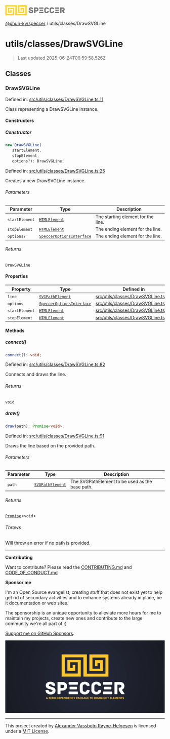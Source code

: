 <div><img alt="SPECCER logo" src="https://raw.githubusercontent.com/phun-ky/speccer/main/public/logo-speccer-horizontal-colored-package.svg?raw=true" style="max-height:32px;"/></div>

[@phun-ky/speccer](../../README.md) / utils/classes/DrawSVGLine

# utils/classes/DrawSVGLine

> Last updated 2025-06-24T06:59:58.526Z

## Classes

### DrawSVGLine

Defined in:
[src/utils/classes/DrawSVGLine.ts:11](https://github.com/phun-ky/speccer/blob/main/src/utils/classes/DrawSVGLine.ts#L11)

Class representing a DrawSVGLine instance.

#### Constructors

##### Constructor

```ts
new DrawSVGLine(
   startElement,
   stopElement,
   options?): DrawSVGLine;
```

Defined in:
[src/utils/classes/DrawSVGLine.ts:25](https://github.com/phun-ky/speccer/blob/main/src/utils/classes/DrawSVGLine.ts#L25)

Creates a new DrawSVGLine instance.

###### Parameters

| Parameter      | Type                                                                        | Description                        |
| -------------- | --------------------------------------------------------------------------- | ---------------------------------- |
| `startElement` | [`HTMLElement`](https://developer.mozilla.org/docs/Web/API/HTMLElement)     | The starting element for the line. |
| `stopElement`  | [`HTMLElement`](https://developer.mozilla.org/docs/Web/API/HTMLElement)     | The ending element for the line.   |
| `options?`     | [`SpeccerOptionsInterface`](../../types/speccer.md#specceroptionsinterface) | The ending element for the line.   |

###### Returns

[`DrawSVGLine`](#drawsvgline)

#### Properties

| Property                                 | Type                                                                          | Defined in                                                                                                               |
| ---------------------------------------- | ----------------------------------------------------------------------------- | ------------------------------------------------------------------------------------------------------------------------ |
| <a id="line"></a> `line`                 | [`SVGPathElement`](https://developer.mozilla.org/docs/Web/API/SVGPathElement) | [src/utils/classes/DrawSVGLine.ts:17](https://github.com/phun-ky/speccer/blob/main/src/utils/classes/DrawSVGLine.ts#L17) |
| <a id="options"></a> `options`           | [`SpeccerOptionsInterface`](../../types/speccer.md#specceroptionsinterface)   | [src/utils/classes/DrawSVGLine.ts:16](https://github.com/phun-ky/speccer/blob/main/src/utils/classes/DrawSVGLine.ts#L16) |
| <a id="startelement"></a> `startElement` | [`HTMLElement`](https://developer.mozilla.org/docs/Web/API/HTMLElement)       | [src/utils/classes/DrawSVGLine.ts:14](https://github.com/phun-ky/speccer/blob/main/src/utils/classes/DrawSVGLine.ts#L14) |
| <a id="stopelement"></a> `stopElement`   | [`HTMLElement`](https://developer.mozilla.org/docs/Web/API/HTMLElement)       | [src/utils/classes/DrawSVGLine.ts:15](https://github.com/phun-ky/speccer/blob/main/src/utils/classes/DrawSVGLine.ts#L15) |

#### Methods

##### connect()

```ts
connect(): void;
```

Defined in:
[src/utils/classes/DrawSVGLine.ts:82](https://github.com/phun-ky/speccer/blob/main/src/utils/classes/DrawSVGLine.ts#L82)

Connects and draws the line.

###### Returns

`void`

##### draw()

```ts
draw(path): Promise<void>;
```

Defined in:
[src/utils/classes/DrawSVGLine.ts:91](https://github.com/phun-ky/speccer/blob/main/src/utils/classes/DrawSVGLine.ts#L91)

Draws the line based on the provided path.

###### Parameters

| Parameter | Type                                                                          | Description                                     |
| --------- | ----------------------------------------------------------------------------- | ----------------------------------------------- |
| `path`    | [`SVGPathElement`](https://developer.mozilla.org/docs/Web/API/SVGPathElement) | The SVGPathElement to be used as the base path. |

###### Returns

[`Promise`](https://developer.mozilla.org/docs/Web/JavaScript/Reference/Global_Objects/Promise)<`void`>

###### Throws

Will throw an error if no path is provided.

---

**Contributing**

Want to contribute? Please read the
[CONTRIBUTING.md](https://github.com/phun-ky/speccer/blob/main/CONTRIBUTING.md)
and
[CODE_OF_CONDUCT.md](https://github.com/phun-ky/speccer/blob/main/CODE_OF_CONDUCT.md)

**Sponsor me**

I'm an Open Source evangelist, creating stuff that does not exist yet to help
get rid of secondary activities and to enhance systems already in place, be it
documentation or web sites.

The sponsorship is an unique opportunity to alleviate more hours for me to
maintain my projects, create new ones and contribute to the large community
we're all part of :)

[Support me on GitHub Sponsors](https://github.com/sponsors/phun-ky).

![Speccer banner, with logo and slogan: A zero dependency package to annotate or highlight elements](https://github.com/phun-ky/speccer/blob/main/public/speccer-banner.png?raw=true)

---

This project created by [Alexander Vassbotn Røyne-Helgesen](http://phun-ky.net)
is licensed under a [MIT License](https://choosealicense.com/licenses/mit/).
